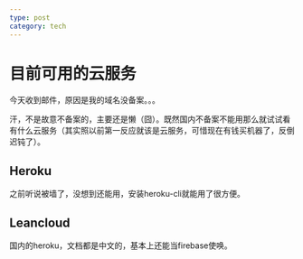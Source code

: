 ```yaml
---
type: post
category: tech
---
```

# 目前可用的云服务

今天收到邮件，原因是我的域名没备案。。。

汗，不是故意不备案的，主要还是懒（囧）。既然国内不备案不能用那么就试试看有什么云服务（其实照以前第一反应就该是云服务，可惜现在有钱买机器了，反倒迟钝了）。

## Heroku

之前听说被墙了，没想到还能用，安装heroku-cli就能用了很方便。

## Leancloud

国内的heroku，文档都是中文的，基本上还能当firebase使唤。